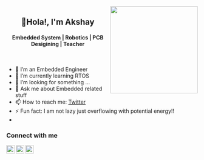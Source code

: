 <img align='right' src="https://media.giphy.com/media/PRVDslxfTmwXkLinrk/giphy.gif" width="230">

<h2 align="center">👋Hola!, I'm Akshay</h2>


<h4 align="center"> Embedded System | Robotics | PCB Desigining | Teacher</h4>


<br/>

- 🔭 I’m an Embedded Engineer
- 🌱 I’m currently learning RTOS
- 🤔 I’m looking for something ...
- 💬 Ask me about Embedded related stuff 
- 📫 How to reach me: [Twitter](https://twitter.com/theAkshay4u)
- ⚡ Fun fact: I am not lazy just overflowing with potential energy!!
- 
### Connect with me

  <a href="https://twitter.com/theAkshay4u">
    <img align="left" alt="Akshay's Twitter" width="22px" src="https://cdn.jsdelivr.net/npm/simple-icons@v3/icons/twitter.svg" />
  </a>
  <a href="https://www.linkedin.com/in/akshay-lakade/">
    <img align="left" alt="Akshay's Linkdein" width="22px" src="https://cdn.jsdelivr.net/npm/simple-icons@v3/icons/linkedin.svg" />
  </a>
  <a href="https://github.com/Akshay101">
    <img align="left" alt="Akshay's Github" width="22px" src="https://cdn.jsdelivr.net/npm/simple-icons@v3/icons/github.svg" />
  </a>

